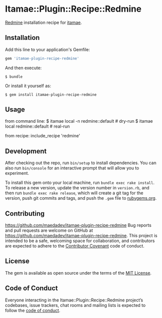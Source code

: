 # Itamae::Plugin::Recipe::Redmine

[Redmine](https://www.redmine.org/) installation recipe for [itamae](https://itamae.kitchen/).

## Installation

Add this line to your application's Gemfile:

```ruby
gem 'itamae-plugin-recipe-redmine'
```

And then execute:

    $ bundle

Or install it yourself as:

    $ gem install itamae-plugin-recipe-redmine

## Usage

from command line:
    $ itamae local -n redmine::default    # dry-run
    $ itamae local    redmine::default    # real-run

from recipe:
    include_recipe 'redmine'

## Development

After checking out the repo, run `bin/setup` to install dependencies. You can also run `bin/console` for an interactive prompt that will allow you to experiment.

To install this gem onto your local machine, run `bundle exec rake install`. To release a new version, update the version number in `version.rb`, and then run `bundle exec rake release`, which will create a git tag for the version, push git commits and tags, and push the `.gem` file to [rubygems.org](https://rubygems.org).

## Contributing
https://github.com/maedadev/itamae-plugin-recipe-redmine
Bug reports and pull requests are welcome on GitHub at https://github.com/maedadev/itamae-plugin-recipe-redmine. This project is intended to be a safe, welcoming space for collaboration, and contributors are expected to adhere to the [Contributor Covenant](http://contributor-covenant.org) code of conduct.

## License

The gem is available as open source under the terms of the [MIT License](https://opensource.org/licenses/MIT).

## Code of Conduct

Everyone interacting in the Itamae::Plugin::Recipe::Redmine project’s codebases, issue trackers, chat rooms and mailing lists is expected to follow the [code of conduct](https://github.com/maedadev/itamae-plugin-recipe-redmine/CODE_OF_CONDUCT.md).
